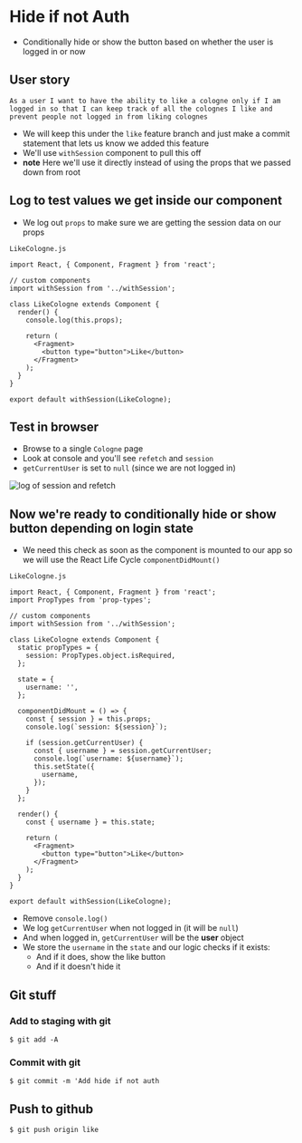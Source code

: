 # Hide if not Auth
* Conditionally hide or show the button based on whether the user is logged in or now

## User story
```
As a user I want to have the ability to like a cologne only if I am logged in so that I can keep track of all the colognes I like and prevent people not logged in from liking colognes
```

* We will keep this under the `like` feature branch and just make a commit statement that lets us know we added this feature
* We'll use `withSession` component to pull this off
* **note** Here we'll use it directly instead of using the props that we passed down from root

## Log to test values we get inside our component
* We log out `props` to make sure we are getting the session data on our props

`LikeCologne.js`

```
import React, { Component, Fragment } from 'react';

// custom components
import withSession from '../withSession';

class LikeCologne extends Component {
  render() {
    console.log(this.props);

    return (
      <Fragment>
        <button type="button">Like</button>
      </Fragment>
    );
  }
}

export default withSession(LikeCologne);
```

## Test in browser
* Browse to a single `Cologne` page
* Look at console and you'll see `refetch` and `session`
* `getCurrentUser` is set to `null` (since we are not logged in)

![log of session and refetch](https://i.imgur.com/IvsoTy7.png)

## Now we're ready to conditionally hide or show button depending on login state
* We need this check as soon as the component is mounted to our app so we will use the React Life Cycle `componentDidMount()`

`LikeCologne.js`

```
import React, { Component, Fragment } from 'react';
import PropTypes from 'prop-types';

// custom components
import withSession from '../withSession';

class LikeCologne extends Component {
  static propTypes = {
    session: PropTypes.object.isRequired,
  };

  state = {
    username: '',
  };

  componentDidMount = () => {
    const { session } = this.props;
    console.log(`session: ${session}`);

    if (session.getCurrentUser) {
      const { username } = session.getCurrentUser;
      console.log(`username: ${username}`);
      this.setState({
        username,
      });
    }
  };

  render() {
    const { username } = this.state;

    return (
      <Fragment>
        <button type="button">Like</button>
      </Fragment>
    );
  }
}

export default withSession(LikeCologne);
```

* Remove `console.log()`
* We log `getCurrentUser` when not logged in (it will be `null`)
* And when logged in, `getCurrentUser` will be the **user** object
* We store the `username` in the `state` and our logic checks if it exists:
    - And if it does, show the like button
    - And if it doesn't hide it

## Git stuff

### Add to staging with git
`$ git add -A`

### Commit with git
`$ git commit -m 'Add hide if not auth`

## Push to github
`$ git push origin like`
